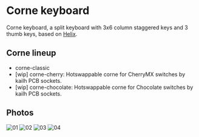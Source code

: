 # Corne keyboard
Corne keyboard, a split keyboard with 3x6 column staggered keys and 3 thumb keys, based on [Helix](https://github.com/MakotoKurauchi/helix).

## Corne lineup
- corne-classic
- [wip] corne-cherry: Hotswappable corne for CherryMX switches by kailh PCB sockets.
- [wip] corne-chocolate: Hotswappable corne for Chocolate switches by kailh PCB sockets.

## Photos
![01](https://user-images.githubusercontent.com/736191/43596506-7628b2aa-96ba-11e8-9799-a18d90477979.png)
![02](https://user-images.githubusercontent.com/736191/43596513-7c342d46-96ba-11e8-8794-0e2cc396ed81.png)
![03](https://user-images.githubusercontent.com/736191/43596530-8330e31e-96ba-11e8-8aee-4956470d2c3b.png)
![04](https://user-images.githubusercontent.com/736191/43596538-8ab6be6a-96ba-11e8-90c5-13edd2eb7fb4.png)
